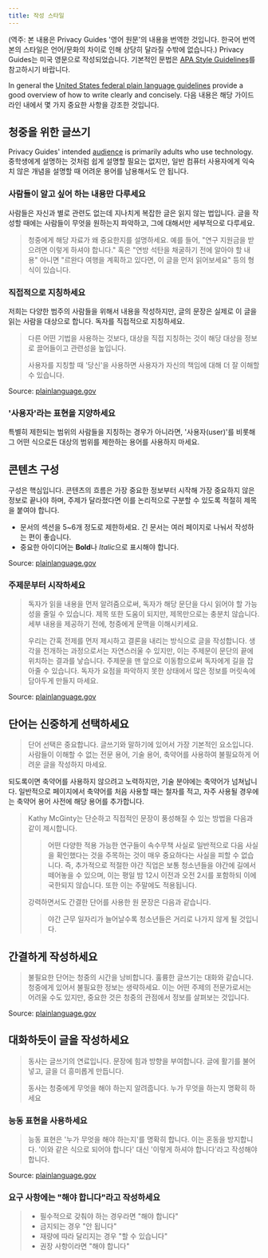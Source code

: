 ```yaml
---
title: 작성 스타일
---
```


(역주: 본 내용은 Privacy Guides '영어 원문'의 내용을 번역한 것입니다. 한국어 번역본의 스타일은 언어/문화의 차이로 인해 상당히 달라질 수밖에 없습니다.) Privacy Guides는 미국 영문으로 작성되었습니다. 기본적인 문법은 [APA Style Guidelines](https://apastyle.apa.org/style-grammar-guidelines/grammar)를 참고하시기 바랍니다.

In general the [United States federal plain language guidelines](https://plainlanguage.gov/guidelines) provide a good overview of how to write clearly and concisely. 다음 내용은 해당 가이드라인 내에서 몇 가지 중요한 사항을 강조한 것입니다.

## 청중을 위한 글쓰기

Privacy Guides' intended [audience](https://plainlanguage.gov/guidelines/audience) is primarily adults who use technology. 중학생에게 설명하는 것처럼 쉽게 설명할 필요는 없지만, 일반 컴퓨터 사용자에게 익숙치 않은 개념을 설명할 때 어려운 용어를 남용해서도 안 됩니다.

### 사람들이 알고 싶어 하는 내용만 다루세요

사람들은 자신과 별로 관련도 없는데 지나치게 복잡한 글은 읽지 않는 법입니다. 글을 작성할 때에는 사람들이 무엇을 원하는지 파악하고, 그에 대해서만 세부적으로 다루세요.

> 청중에게 해당 자료가 왜 중요한지를 설명하세요. 예를 들어, "연구 지원금을 받으려면 이렇게 하셔야 합니다." 혹은 "연방 석탄을 채굴하기 전에 알아야 할 내용" 아니면 "르완다 여행을 계획하고 있다면, 이 글을 먼저 읽어보세요" 등의 형식이 있습니다.

### 직접적으로 지칭하세요

저희는 다양한 범주의 사람들을 위해서 내용을 작성하지만, 글의 문장은 실제로 이 글을 읽는 사람을 대상으로 합니다. 독자를 직접적으로 지칭하세요.

> 다른 어떤 기법을 사용하는 것보다, 대상을 직접 지칭하는 것이 해당 대상을 정보로 끌어들이고 관련성을 높입니다.
> 
> 사용자를 지칭할 때 '당신'을 사용하면 사용자가 자신의 책임에 대해 더 잘 이해할 수 있습니다.

Source: [plainlanguage.gov](https://plainlanguage.gov/guidelines/audience/address-the-user)

### '사용자'라는 표현을 지양하세요

특별히 제한되는 범위의 사람들을 지칭하는 경우가 아니라면, '사용자(user)'를 비롯해 그 어떤 식으로든 대상의 범위를 제한하는 용어를 사용하지 마세요.

## 콘텐츠 구성

구성은 핵심입니다. 콘텐츠의 흐름은 가장 중요한 정보부터 시작해 가장 중요하지 않은 정보로 끝나야 하며, 주제가 달라졌다면 이를 논리적으로 구분할 수 있도록 적절히 제목을 붙여야 합니다.

- 문서의 섹션을 5~6개 정도로 제한하세요. 긴 문서는 여러 페이지로 나눠서 작성하는 편이 좋습니다.
- 중요한 아이디어는 **Bold**나 *Italic*으로 표시해야 합니다.

Source: [plainlanguage.gov](https://plainlanguage.gov/guidelines/design)

### 주제문부터 시작하세요

> 독자가 읽을 내용을 먼저 알려줌으로써, 독자가 해당 문단을 다시 읽어야 할 가능성을 줄일 수 있습니다. 제목 또한 도움이 되지만, 제목만으로는 충분치 않습니다. 세부 내용을 제공하기 전에, 청중에게 문맥을 이해시키세요.
> 
> 우리는 간혹 전제를 먼저 제시하고 결론을 내리는 방식으로 글을 작성합니다. 생각을 전개하는 과정으로서는 자연스러울 수 있지만, 이는 주제문이 문단의 끝에 위치하는 결과를 낳습니다. 주제문을 맨 앞으로 이동함으로써 독자에게 길을 잡아줄 수 있습니다. 독자가 요점을 파악하지 못한 상태에서 많은 정보를 머릿속에 담아두게 만들지 마세요.

Source: [plainlanguage.gov](https://plainlanguage.gov/guidelines/organize/have-a-topic-sentence)

## 단어는 신중하게 선택하세요

> 단어 선택은 중요합니다. 글쓰기와 말하기에 있어서 가장 기본적인 요소입니다. 사람들이 이해할 수 없는 전문 용어, 기술 용어, 축약어를 사용하여 불필요하게 어려운 글을 작성하지 마세요.

되도록이면 축약어를 사용하지 않으려고 노력하지만, 기술 분야에는 축약어가 넘쳐납니다. 일반적으로 페이지에서 축약어를 처음 사용할 때는 철자를 적고, 자주 사용될 경우에는 축약어 용어 사전에 해당 용어를 추가합니다.

> Kathy McGinty는 단순하고 직접적인 문장이 풍성해질 수 있는 방법을 다음과 같이 제시합니다.
> 
> > 어떤 다양한 적용 가능한 연구들이 속수무책 사실로 일반적으로 다음 사실을 확인했다는 것을 주목하는 것이 매우 중요하다는 사실을 피할 수 없습니다. 즉, 추가적으로 적절한 야간 직업은 보통 청소년들을 야간에 길에서 떼어놓을 수 있으며, 이는 평일 밤 12시 이전과 오전 2시를 포함하되 이에 국한되지 않습니다. 또한 이는 주말에도 적용됩니다.
> 
> 강력하면서도 간결한 단어를 사용한 원 문장은 다음과 같습니다.
> 
> > 야간 근무 일자리가 늘어날수록 청소년들은 거리로 나가지 않게 될 것입니다.

## 간결하게 작성하세요

> 불필요한 단어는 청중의 시간을 낭비합니다. 훌륭한 글쓰기는 대화와 같습니다. 청중에게 있어서 불필요한 정보는 생략하세요. 이는 어떤 주제의 전문가로서는 어려울 수도 있지만, 중요한 것은 청중의 관점에서 정보를 살펴보는 것입니다.

Source: [plainlanguage.gov](https://plainlanguage.gov/guidelines/concise)

## 대화하듯이 글을 작성하세요

> 동사는 글쓰기의 연료입니다. 문장에 힘과 방향을 부여합니다. 글에 활기를 불어넣고, 글을 더 흥미롭게 만듭니다.
> 
> 동사는 청중에게 무엇을 해야 하는지 알려줍니다. 누가 무엇을 하는지 명확히 하세요

### 능동 표현을 사용하세요

> 능동 표현은 '누가 무엇을 해야 하는지'를 명확히 합니다. 이는 혼동을 방지합니다. '이와 같은 식으로 되어야 합니다' 대신 '이렇게 하셔야 합니다'라고 작성해야 합니다.

Source: [plainlanguage.gov](https://plainlanguage.gov/guidelines/conversational/use-active-voice)

### 요구 사항에는 "해야 합니다"라고 작성하세요

> - 필수적으로 갖춰야 하는 경우라면 "해야 합니다"
> - 금지되는 경우 "안 됩니다"
> - 재량에 따라 달리지는 경우 "할 수 있습니다"
> - 권장 사항이라면 "해야 합니다"
